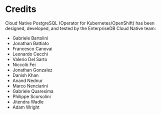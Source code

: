 # Credits

Cloud Native PostgreSQL (Operator for Kubernetes/OpenShift) has been designed,
developed, and tested by the EnterpriseDB Cloud Native team:

- Gabriele Bartolini
- Jonathan Battiato
- Francesco Canovai
- Leonardo Cecchi
- Valerio Del Sarto
- Niccolò Fei
- Jonathan Gonzalez
- Danish Khan
- Anand Nednur
- Marco Nenciarini
- Gabriele Quaresima
- Philippe Scorsolini
- Jitendra Wadle
- Adam Wright

